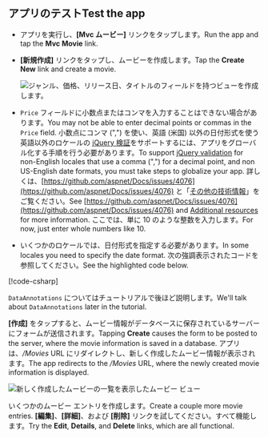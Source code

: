 
## <a name="test-the-app"></a><span data-ttu-id="0844e-101">アプリのテスト</span><span class="sxs-lookup"><span data-stu-id="0844e-101">Test the app</span></span>

* <span data-ttu-id="0844e-102">アプリを実行し、**[Mvc ムービー]** リンクをタップします。</span><span class="sxs-lookup"><span data-stu-id="0844e-102">Run the app and tap the **Mvc Movie** link.</span></span>
* <span data-ttu-id="0844e-103">**[新規作成]** リンクをタップし、ムービーを作成します。</span><span class="sxs-lookup"><span data-stu-id="0844e-103">Tap the **Create New** link and create a movie.</span></span>

  ![ジャンル、価格、リリース日、タイトルのフィールドを持つビューを作成します。](~/tutorials/first-mvc-app/adding-model/_static/movies.png)

* <span data-ttu-id="0844e-105">`Price` フィールドに小数点またはコンマを入力することはできない場合があります。</span><span class="sxs-lookup"><span data-stu-id="0844e-105">You may not be able to enter decimal points or commas in the `Price` field.</span></span> <span data-ttu-id="0844e-106">小数点にコンマ (",") を使い、英語 (米国) 以外の日付形式を使う英語以外のロケールの [jQuery 検証](https://jqueryvalidation.org/)をサポートするには、アプリをグローバル化する手順を行う必要があります。</span><span class="sxs-lookup"><span data-stu-id="0844e-106">To support [jQuery validation](https://jqueryvalidation.org/) for non-English locales that use a comma (",") for a decimal point, and non US-English date formats, you must take steps to globalize your app.</span></span> <span data-ttu-id="0844e-107">詳しくは、[https://github.com/aspnet/Docs/issues/4076](https://github.com/aspnet/Docs/issues/4076) と「[その他の技術情報](#additional-resources)」をご覧ください。</span><span class="sxs-lookup"><span data-stu-id="0844e-107">See [https://github.com/aspnet/Docs/issues/4076](https://github.com/aspnet/Docs/issues/4076) and [Additional resources](#additional-resources) for more information.</span></span> <span data-ttu-id="0844e-108">ここでは、単に 10 のような整数を入力します。</span><span class="sxs-lookup"><span data-stu-id="0844e-108">For now, just enter whole numbers like 10.</span></span>

<a name="displayformatdatelocal"></a>

* <span data-ttu-id="0844e-109">いくつかのロケールでは、日付形式を指定する必要があります。</span><span class="sxs-lookup"><span data-stu-id="0844e-109">In some locales you need to specify the date format.</span></span> <span data-ttu-id="0844e-110">次の強調表示されたコードを参照してください。</span><span class="sxs-lookup"><span data-stu-id="0844e-110">See the highlighted code below.</span></span>

[!code-csharp[](~/tutorials/first-mvc-app/start-mvc/sample/MvcMovie/Models/MovieDateFormat.cs?name=snippet_1&highlight=2,10)]

<span data-ttu-id="0844e-111">`DataAnnotations` についてはチュートリアルで後ほど説明します。</span><span class="sxs-lookup"><span data-stu-id="0844e-111">We'll talk about `DataAnnotations` later in the tutorial.</span></span>

<span data-ttu-id="0844e-112">**[作成]** をタップすると、ムービー情報がデータベースに保存されているサーバーにフォームが送信されます。</span><span class="sxs-lookup"><span data-stu-id="0844e-112">Tapping **Create** causes the form to be posted to the server, where the movie information is saved in a database.</span></span> <span data-ttu-id="0844e-113">アプリは、*/Movies* URL にリダイレクトし、新しく作成したムービー情報が表示されます。</span><span class="sxs-lookup"><span data-stu-id="0844e-113">The app redirects to the */Movies* URL, where the newly created movie information is displayed.</span></span>

![新しく作成したムービーの一覧を表示したムービー ビュー](~/tutorials/first-mvc-app/adding-model/_static/h.png)

<span data-ttu-id="0844e-115">いくつかのムービー エントリを作成します。</span><span class="sxs-lookup"><span data-stu-id="0844e-115">Create a couple more movie entries.</span></span> <span data-ttu-id="0844e-116">**[編集]**、**[詳細]**、および **[削除]** リンクを試してください。すべて機能します。</span><span class="sxs-lookup"><span data-stu-id="0844e-116">Try the **Edit**, **Details**, and **Delete** links, which are all functional.</span></span>
